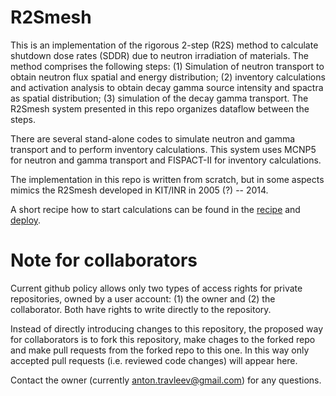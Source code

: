 # R2Smesh
This is an implementation of the rigorous 2-step (R2S) method to calculate
shutdown dose rates (SDDR) due to neutron irradiation of materials. The method
comprises the following steps: (1) Simulation of neutron transport to obtain
neutron flux spatial and energy distribution; (2) inventory calculations and
activation analysis to obtain decay gamma source intensity and spactra as
spatial distribution; (3) simulation of the decay gamma transport. The R2Smesh
system presented in this repo organizes dataflow between the steps. 

There are several stand-alone codes to simulate neutron and gamma transport and
to perform inventory calculations. This system uses MCNP5 for neutron and gamma
transport and FISPACT-II for inventory calculations. 

The implementation in this repo is written from scratch, but in some aspects mimics the
R2Smesh developed in KIT/INR in 2005 (?) -- 2014.

A short recipe how to start calculations can be found in the
[recipe](doc/recipe.rst) and [deploy](/deploy.rst).



# Note for collaborators
Current github policy allows only two types of access rights for private
repositories, owned by a user account: (1) the owner and (2) the collaborator.
Both have rights to write directly to the repository. 

Instead of directly introducing changes to this repository, the proposed way
for collaborators is to fork this repository, make chages to the forked repo
and make pull requests from the forked repo to this one. In this way only
accepted pull requests (i.e. reviewed code changes) will appear here.

Contact the owner (currently <anton.travleev@gmail.com>) for any questions.
